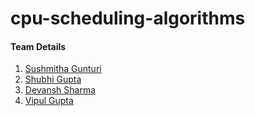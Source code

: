 # cpu-scheduling-algorithms

#### Team Details
1. [Sushmitha Gunturi](https://github.com/sushmitha2000)
2. [Shubhi Gupta](https://github.com/shubhi3)
3. [Devansh Sharma](https://github.com/devansh8611)
4. [Vipul Gupta](https://github.com/vipul9810)
